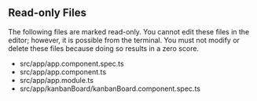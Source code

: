 ## Read-only Files
The following files are marked read-only. You cannot edit these files
in the editor; however, it is possible from the terminal. You must not
modify or delete these files because doing so results in a zero score.

* src/app/app.component.spec.ts
* src/app/app.component.ts
* src/app/app.module.ts
* src/app/kanbanBoard/kanbanBoard.component.spec.ts